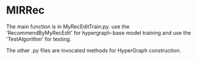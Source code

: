 # MIRRec
The main function is in MyRecEditTrain.py. use the 'RecommendByMyRecEdit' for hypergraph-base model training and use the 'TestAlgorithm' for testing.

The other .py files are invocated methods for HyperGraph construction.
